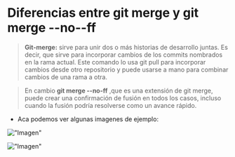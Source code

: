 # Diferencias entre git merge y git merge --no--ff

> **Git-merge:** sirve para unir dos o más historias de desarrollo juntas. Es decir, que sirve para incorporar cambios de los commits nombrados en la rama actual. Este comando lo usa git pull para incorporar cambios desde otro repositorio y puede usarse a mano para combinar cambios de una rama a otra.

> En cambio **git merge --no-ff** ,que es una extensión de git merge, puede crear una confirmación de fusión en todos los casos, incluso cuando la fusión podría resolverse como un avance rápido.

* Aca podemos ver algunas imagenes de ejemplo:

!["Imagen"](https://i.stack.imgur.com/83JeN.png)


!["Imagen"](https://res.cloudinary.com/practicaldev/image/fetch/s--4wcz_y0b--/c_limit%2Cf_auto%2Cfl_progressive%2Cq_auto%2Cw_880/https://thepracticaldev.s3.amazonaws.com/i/nqo6mgud5dzbmfpxzqkd.png)
